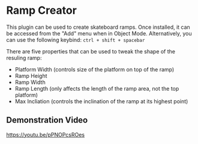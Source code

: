 # Ramp Creator

This plugin can be used to create skateboard ramps. Once installed, it can be accessed from the "Add" menu when in Object Mode. 
Alternatively, you can use the following keybind: `ctrl + shift + spacebar`

There are five properties that can be used to tweak the shape of the resuling ramp: 

- Platform Width (controls size of the platform on top of the ramp)
- Ramp Height
- Ramp Width
- Ramp Length (only affects the length of the ramp area, not the top platform)
- Max Incliation (controls the inclination of the ramp at its highest point)

## Demonstration Video

https://youtu.be/pPNOPcsROes